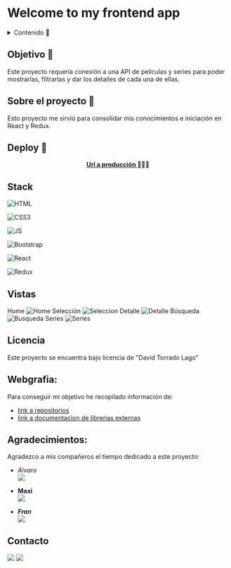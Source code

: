 # Welcome to my frontend app  

<details>
  <summary>Contenido 📝</summary>
  <ol>
    <li><a href="#objetivo-🎯">Objetivo</a></li>
    <li><a href="#sobre-el-proyecto-🔎">Sobre el proyecto</a></li>
    <li><a href="#deploy-🚀">Deploy</a></li>
    <li><a href="#stack">Stack</a></li>
    <li><a href="#vistas">Vistas</a></li>
    <li><a href="#licencia">Licencia</a></li>
    <li><a href="#webgrafia">Webgrafia</a></li>
    <li><a href="#agradecimientos">Agradecimientos</a></li>
    <li><a href="#contacto">Contacto</a></li>
  </ol>
</details>

## Objetivo 🎯
Este proyecto requería conexión a una API de películas y series para poder mostrarlas, filtrarlas y dar los detalles de cada una de ellas.

## Sobre el proyecto 🔎
Esto proyecto me sirvió para consolidar mis conocimientos e iniciación en React y Redux.    
  
## Deploy 🚀
<div align="center">
    <a href="https://the-movie-database-ten.vercel.app"><strong>Url a producción </strong></a>🚀🚀🚀
</div>

## Stack
![HTML](https://github.com/DavidTL95/React-APP-The-Movie-Database/assets/134488502/5fe1620d-3d3a-4268-bf8b-fccc67fe857e)

![CSS3](https://github.com/DavidTL95/React-APP-The-Movie-Database/assets/134488502/e7c03987-ec35-4309-8f28-44bcf60ae731)

![JS](https://github.com/DavidTL95/React-APP-The-Movie-Database/assets/134488502/19cae437-7fea-4710-a31b-e2da72325050)

![Bootstrap](https://github.com/DavidTL95/React-APP-The-Movie-Database/assets/134488502/b53ea6ed-1fc7-40d1-afbc-e51c78a31e45)

![React](https://github.com/DavidTL95/React-APP-The-Movie-Database/assets/134488502/3964546f-171c-4d5d-bde0-e552ba53280d)

![Redux](https://github.com/DavidTL95/React-APP-The-Movie-Database/assets/134488502/ca286e09-0b1e-484c-95e2-c208935db81f)

## Vistas
Home
![Home](https://github.com/DavidTL95/React-APP-The-Movie-Database/assets/134488502/1bde2328-ec25-408e-b5b6-14c305e3dd96)
Selección
![Seleccion](https://github.com/DavidTL95/React-APP-The-Movie-Database/assets/134488502/0626ad5b-ed1c-4c7b-8a0e-09d69bbdd005)
Detalle
![Detalle](https://github.com/DavidTL95/React-APP-The-Movie-Database/assets/134488502/09374d42-9ce0-4b37-98d8-3ea375a0d4bb)
Búsqueda
![Busqueda](https://github.com/DavidTL95/React-APP-The-Movie-Database/assets/134488502/794059d7-b4de-4427-b32b-26ffbb456e91)
Series
![Series](https://github.com/DavidTL95/React-APP-The-Movie-Database/assets/134488502/318ec112-692a-4a18-acaf-bcc39f560cb6)

## Licencia
Este proyecto se encuentra bajo licencia de "David Torrado Lago"

## Webgrafia:
Para conseguir mi objetivo he recopilado información de:
- [link a repositorios](https://developer.themoviedb.org/reference/intro/getting-started) 
- [link a documentacion de librerias externas](https://github.com/DavidTL95/React-APICall-Search)

## Agradecimientos:

Agradezco a mis compañeros el tiempo dedicado a este proyecto:

- *Álvaro*  
<a href="https://github.com/Roekan" target="_blank"><img src="https://img.shields.io/badge/github-24292F?style=for-the-badge&logo=github&logoColor=white" target="_blank"></a> 

- **Maxi**  
<a href="https://www.github.com/MaxiChavez" target="_blank"><img src="https://img.shields.io/badge/github-24292F?style=for-the-badge&logo=github&logoColor=red" target="_blank"></a>

- ***Fran***  
<a href="https://www.github.com/friquelmesori" target="_blank"><img src="https://img.shields.io/badge/github-24292F?style=for-the-badge&logo=github&logoColor=green" target="_blank"></a> 

## Contacto

<a href = "mailto:david.torrado95@gmail.com"><img src="https://img.shields.io/badge/Gmail-C6362C?style=for-the-badge&logo=gmail&logoColor=white" target="_blank"></a>
<a href="https://www.linkedin.com/in/david-torrado-4b08121a6/" target="_blank"><img src="https://img.shields.io/badge/-LinkedIn-%230077B5?style=for-the-badge&logo=linkedin&logoColor=white" target="_blank"></a> 
</p>
